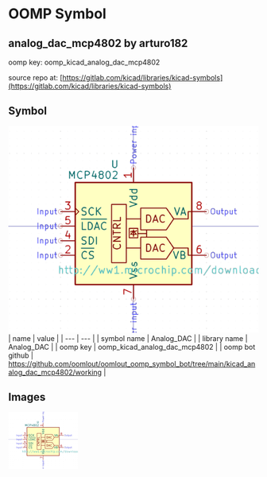 # OOMP Symbol  
## analog_dac_mcp4802  by arturo182  
  
oomp key: oomp_kicad_analog_dac_mcp4802  
  
source repo at: [https://gitlab.com/kicad/libraries/kicad-symbols](https://gitlab.com/kicad/libraries/kicad-symbols)  
## Symbol  
  
[![working.png](working_600.png)](working.png)  
| name | value | 
| --- | --- | 
| symbol name | Analog_DAC | 
| library name | Analog_DAC | 
| oomp key | oomp_kicad_analog_dac_mcp4802 | 
| oomp bot github | https://github.com/oomlout/oomlout_oomp_symbol_bot/tree/main/kicad_analog_dac_mcp4802/working | 
## Images  
  
[![working.png](working_140.png)](working.png)  
